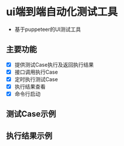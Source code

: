 # ui端到端自动化测试工具
* 基于puppeteer的UI测试工具

## 主要功能
* [x] 提供测试Case执行及返回执行结果
* [x] 接口调用执行Case
* [x] 定时执行测试Case
* [x] 执行结果查看
* [x] 命令行启动

## 测试Case示例


## 执行结果示例